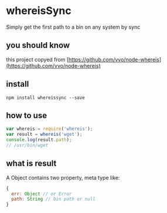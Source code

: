 # whereisSync
Simply get the first path to a bin on any system by sync

## you should know
this project copyed from [https://github.com/vvo/node-whereis](https://github.com/vvo/node-whereis)

## install
```
npm install whereissync --save
```

## how to use
```javascript
var whereis = require('whereis');
var result = whereis('wget');
console.log(result.path);
// /usr/bin/wget
```

## what is result
A Object contains two property, meta type like:
```javascript
{
  err: Object // or Error
  path: String // bin path or null
}
```
